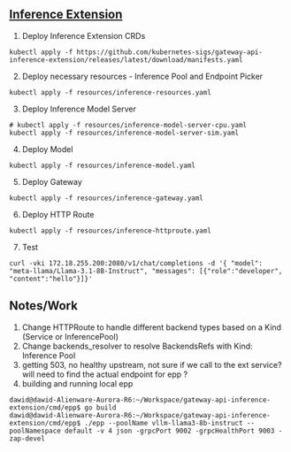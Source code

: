 ## [Inference Extension](https://gateway-api-inference-extension.sigs.k8s.io/guides/)

1. Deploy Inference Extension CRDs

```
kubectl apply -f https://github.com/kubernetes-sigs/gateway-api-inference-extension/releases/latest/download/manifests.yaml
```

2. Deploy necessary resources - Inference Pool and Endpoint Picker
```
kubectl apply -f resources/inference-resources.yaml
```

3. Deploy Inference Model Server
```
# kubectl apply -f resources/inference-model-server-cpu.yaml
kubectl apply -f resources/inference-model-server-sim.yaml
```

4. Deploy Model
```
kubectl apply -f resources/inference-model.yaml
```

5. Deploy Gateway

```
kubectl apply -f resources/inference-gateway.yaml
```


6. Deploy HTTP Route
```
kubectl apply -f resources/inference-httproute.yaml
```

7. Test
```
curl -vki 172.18.255.200:2080/v1/chat/completions -d '{ "model": "meta-llama/Llama-3.1-8B-Instruct", "messages": [{"role":"developer", "content":"hello"}]}'
```

## Notes/Work

1. Change HTTPRoute to handle different backend types based on a Kind (Service or InferencePool)
1. Change backends_resolver to resolve BackendsRefs with Kind: Inference Pool
1. getting 503, no healthy upstream, not sure if we call to the ext service? will need to find the actual endpoint for epp ?
1. building and running local epp
```
dawid@dawid-Alienware-Aurora-R6:~/Workspace/gateway-api-inference-extension/cmd/epp$ go build
dawid@dawid-Alienware-Aurora-R6:~/Workspace/gateway-api-inference-extension/cmd/epp$ ./epp --poolName vllm-llama3-8b-instruct --poolNamespace default -v 4 json -grpcPort 9002 -grpcHealthPort 9003 -zap-devel
```

